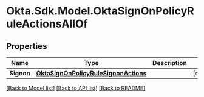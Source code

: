 # Okta.Sdk.Model.OktaSignOnPolicyRuleActionsAllOf

## Properties

Name | Type | Description | Notes
------------ | ------------- | ------------- | -------------
**Signon** | [**OktaSignOnPolicyRuleSignonActions**](OktaSignOnPolicyRuleSignonActions.md) |  | [optional] 

[[Back to Model list]](../README.md#documentation-for-models) [[Back to API list]](../README.md#documentation-for-api-endpoints) [[Back to README]](../README.md)

